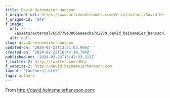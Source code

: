 ```yaml
---
title: David Heinemeier Hansson
f_original-url: https://www.actionablebooks.com/en-ca/authors/David-Heinemeier-Hansson/
f_unique-id: '249'
f_image:
  url: >-
    /assets/external/65d779e3806eaeecba7c2279_david_heinemeier_hansson1-180x220.jpeg
  alt: null
slug: david-heinemeier-hansson
updated-on: '2024-02-23T13:31:03.966Z'
created-on: '2024-02-22T16:44:19.794Z'
published-on: '2024-02-23T13:42:23.311Z'
f_twitter-2: http://twitter.com/dhh/
f_website-2: http://david.heinemeierhansson.com
layout: '[authors].html'
tags: authors
---
```


From http://david.heinemeierhansson.com:
